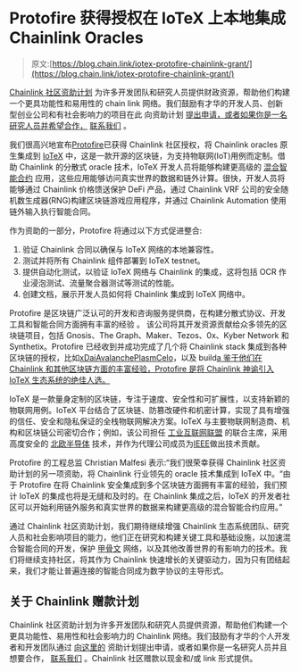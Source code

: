 # Protofire 获得授权在 IoTeX 上本地集成 Chainlink Oracles

> 原文:[https://blog.chain.link/iotex-protofire-chainlink-grant/](https://blog.chain.link/iotex-protofire-chainlink-grant/)

[Chainlink 社区资助计划](https://blog.chain.link/introducing-the-chainlink-community-grant-program/) 为许多开发团队和研究人员提供财政资源，帮助他们构建一个更具功能性和易用性的 chain link 网络。我们鼓励有才华的开发人员、创新型创业公司和有社会影响力的项目在此 向资助计划 [提出申请，或者如果你是一名研究人员并希望合作，](https://chainlinkgrants.typeform.com/to/efEbsq) [联系我们](/cdn-cgi/l/email-protection#c3e3b1a6b0a6a2b1a0ab83a0aba2aaadafaaada8afa2a1b0eda0acae) 。

我们很高兴地宣布[Protofire](https://protofire.io/)已获得 Chainlink 社区授权，将 Chainlink oracles 原生集成到 [IoTeX](https://iotex.io/) 中，这是一款开源的区块链，为支持物联网(IoT)用例而定制。借助 Chainlink 的分散式 oracle 技术，IoTeX 开发人员将能够构建更高级的 [混合智能合约](https://blog.chain.link/hybrid-smart-contracts-explained/) 应用，这些应用能够访问真实世界的数据和链外计算。很快，开发人员将能够通过 Chainlink 价格馈送保护 DeFi 产品，通过 Chainlink VRF 公司的安全随机数生成器(RNG)构建区块链游戏应用程序，并通过 Chainlink Automation 使用链外输入执行智能合同。

作为资助的一部分，Protofire 将通过以下方式促进整合:

1.  验证 Chainlink 合同以确保与 IoTeX 网络的本地兼容性。
2.  测试并将所有 Chainlink 组件部署到 IoTeX testnet。
3.  提供自动化测试，以验证 IoTeX 网络与 Chainlink 的集成，这将包括 OCR 作业浸泡测试、流量聚合器测试等测试的性能。
4.  创建文档，展示开发人员如何将 Chainlink 集成到 IoTeX 网络中。

Protofire 是区块链广泛认可的开发和咨询服务提供商，在构建分散式协议、开发工具和智能合同方面拥有丰富的经验 。 该公司将其开发资源贡献给众多领先的区块链项目，包括 Gnosis、The Graph、Maker、Tezos、0x、Kyber Network 和 Synthetix。Protofire 已经收到并成功完成了几个将 Chainlink stack 集成到各种区块链的授权，比如[xDai](https://blog.chain.link/protofire-receives-a-chainlink-community-grant-for-an-integration-with-xdai/)[Avalanche](https://blog.chain.link/protofire-receives-a-grant-for-native-integration-of-chainlink-on-avalanche/)[Plasm](https://blog.chain.link/protofire-receives-a-grant-to-natively-integrate-chainlink-on-plasm-and-shiden/)[Celo](https://blog.chain.link/celo-chainlink-grant-protofire/)，以及 build[a 鉴于他们在 Chainlink 和其他区块链方面的丰富经验，Protofire 是将 Chainlink 神谕引入 IoTeX 生态系统的绝佳人选。](https://blog.chain.link/protofire-awarded-a-grant-for-building-new-chainlink-testnet-faucet/)

IoTeX 是一款量身定制的区块链，专注于速度、安全性和可扩展性，以支持新颖的物联网用例。IoTeX 平台结合了区块链、防篡改硬件和机密计算，实现了具有增强的信任、安全和隐私保证的全栈物联网解决方案。IoTeX 与主要物联网制造商、机构和区块链公司密切合作；例如，该公司担任 [工业互联网联盟](https://medium.com/iotex/iotex-amazon-and-huawei-selected-as-co-chairs-of-the-iic-blockchain-task-group-9032b7b7443f) 的联合主席，采用高度安全的 [北欧半导体](https://www.nordicsemi.com/News/2020/02/IoTeXs-Cellular-IoT-based-tracker-delivers-environmental-and-condition-data-for-assets-in-transit) 技术，并作为代理公司成员为[IEEE](https://medium.com/iotex/iotex-publishes-ieee-reports-on-blockchain-iot-c6650c26f443)做出技术贡献。

Protofire 的工程总监 Christian Malfesi 表示:“我们很荣幸获得 Chainlink 社区资助计划的另一项资助，将 Chainlink 行业领先的 oracle 技术集成到 IoTeX 中。“由于 Protofire 在将 Chainlink 安全集成到多个区块链方面拥有丰富的经验，我们预计 IoTeX 的集成也将是无缝和及时的。在 Chainlink 集成之后，IoTeX 的开发者社区可以开始利用链外服务和真实世界的数据来构建更高级的混合智能合约应用。”

通过 Chainlink 社区资助计划，我们期待继续增强 Chainlink 生态系统团队、研究人员和社会影响项目的能力，他们正在研究和构建关键工具和基础设施，以加速混合智能合同的开发，保护 [甲骨文](https://chain.link/education/blockchain-oracles) 网络，以及其他改善世界的有影响力的技术。我们将继续支持社区，将其作为 Chainlink 快速增长的关键驱动力，因为只有团结起来，我们才能让普遍连接的智能合同成为数字协议的主导形式。

## 关于 Chainlink 赠款计划

Chainlink 社区资助计划为许多开发团队和研究人员提供资源，帮助他们构建一个更具功能性、易用性和社会影响力的 Chainlink 网络。我们鼓励有才华的个人开发者和开发团队通过 [向这里的](https://chainlinkgrants.typeform.com/to/efEbsq) 资助计划提出申请，或者如果你是一名研究人员并且想要合作， [联系我们](/cdn-cgi/l/email-protection#2505574056404457464d65464d444c4b494c4b4e494447560b464a48) 。Chainlink 社区赠款以现金和/或 link 形式提供。